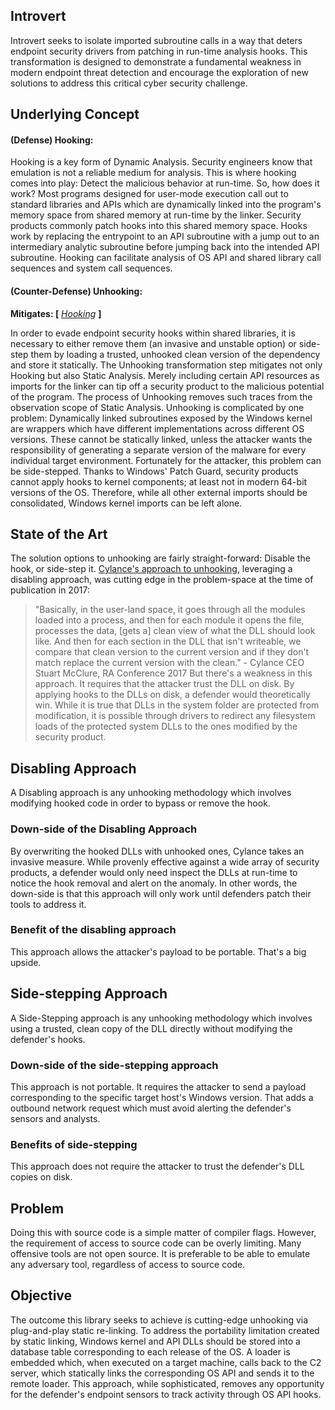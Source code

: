 ## Introvert

Introvert seeks to isolate imported subroutine calls in a way that deters endpoint security drivers from patching in run-time analysis hooks. This transformation is designed to demonstrate a fundamental weakness in modern endpoint threat detection and encourage the exploration of new solutions to address this critical cyber security challenge.

## Underlying Concept


#### **(Defense) Hooking:**

Hooking is a key form of Dynamic Analysis. Security engineers know that emulation is not a reliable medium for analysis. This is where hooking comes into play: Detect the malicious behavior at run-time. So, how does it work? Most programs designed for user-mode execution call out to standard libraries and APIs which are dynamically linked into the program's memory space from shared memory at run-time by the linker. Security products commonly patch hooks into this shared memory space. Hooks work by replacing the entrypoint to an API subroutine with a jump out to an intermediary analytic subroutine before jumping back into the intended API subroutine. Hooking can facilitate analysis of OS API and shared library call sequences and system call sequences.

#### **(Counter-Defense) Unhooking:** 
**Mitigates: \[** [_Hooking_](https://github.com/jt0dd/phantom-v/blob/main/README.md#defense-hooking) **\]**

In order to evade endpoint security hooks within shared libraries, it is necessary to either remove them (an invasive and unstable option) or side-step them by loading a trusted, unhooked clean version of the dependency and store it statically. The Unhooking transformation step mitigates not only Hooking but also Static Analysis. Merely including certain API resources as imports for the linker can tip off a security product to the malicious potential of the program. The process of Unhooking removes such traces from the observation scope of Static Analysis. Unhooking is complicated by one problem: Dynamically linked subroutines exposed by the Windows kernel are wrappers which have different implementations across different OS versions. These cannot be statically linked, unless the attacker wants the responsibility of generating a separate version of the malware for every individual target environment. Fortunately for the attacker, this problem can be side-stepped. Thanks to Windows' Patch Guard, security products cannot apply hooks to kernel components; at least not in modern 64-bit versions of the OS. Therefore, while all other external imports should be consolidated, Windows kernel imports can be left alone.

## State of the Art

The solution options to unhooking are fairly straight-forward: Disable the hook, or side-step it. [Cylance's approach to unhooking](https://blogs.blackberry.com/en/2017/02/universal-unhooking-blinding-security-software), leveraging a disabling approach, was cutting edge in the problem-space at the time of publication in 2017:

> "Basically, in the user-land space, it goes through all the modules loaded into a process, and then for each module it opens the file, processes the data, [gets a] clean view of what the DLL should look like. And then for each section in the DLL that isn't writeable, we compare that clean version to the current version and if they don't match replace the current version with the clean." - Cylance CEO  Stuart McClure, RA Conference 2017
But there's a weakness in this approach. It requires that the attacker trust the DLL on disk. By applying hooks to the DLLs on disk, a defender would theoretically win. While it is true that DLLs in the system folder are protected from modification, it is possible through drivers to redirect any filesystem loads of the protected system DLLs to the ones modified by the security product.

## Disabling Approach

A Disabling approach is any unhooking methodology which involves modifying hooked code in order to bypass or remove the hook.

### Down-side of the Disabling Approach

By overwriting the hooked DLLs with unhooked ones, Cylance takes an invasive measure. While provenly effective against a wide array of security products, a defender would only need inspect the DLLs at run-time to notice the hook removal and alert on the anomaly. In other words, the down-side is that this approach will only work until defenders patch their tools to address it.

### Benefit of the disabling approach

This approach allows the attacker's payload to be portable. That's a big upside.

## Side-stepping Approach

A Side-Stepping approach is any unhooking methodology which involves using a trusted, clean copy of the DLL directly without modifying the defender's hooks.

### Down-side of the side-stepping approach

This approach is not portable. It requires the attacker to send a payload corresponding to the specific target host's Windows version. That adds a outbound network request which must avoid alerting the defender's sensors and analysts.

### Benefits of side-stepping

This approach does not require the attacker to trust the defender's DLL copies on disk.


## Problem

Doing this with source code is a simple matter of compiler flags. However, the requirement of access to source code can be overly limiting. Many offensive tools are not open source. It is preferable to be able to emulate any adversary tool, regardless of access to source code.

## Objective

The outcome this library seeks to achieve is cutting-edge unhooking via plug-and-play static re-linking. To address the portability limitation created by static linking, Windows kernel and API DLLs should be stored into a database table corresponding to each release of the OS. A loader is embedded which, when executed on a target machine, calls back to the C2 server, which statically links the corresponding OS API and sends it to the remote loader. This approach, while sophisticated, removes any opportunity for the defender's endpoint sensors to track activity through OS API hooks.
